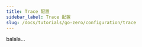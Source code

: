 ```yaml
---
title: Trace 配置
sidebar_label: Trace 配置
slug: /docs/tutorials/go-zero/configuration/trace
---
```

balala...